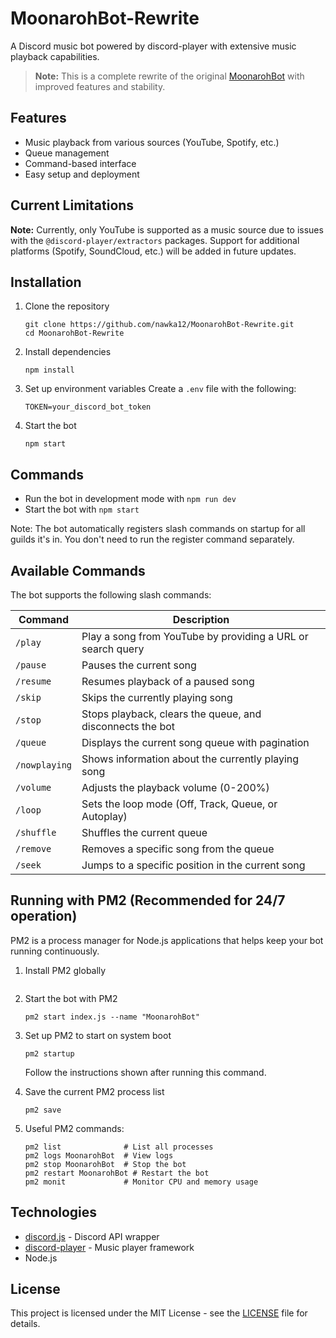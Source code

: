 # MoonarohBot-Rewrite

A Discord music bot powered by discord-player with extensive music playback capabilities.

> **Note:** This is a complete rewrite of the original [MoonarohBot](https://github.com/nawka12/MoonarohBot) with improved features and stability.

## Features

- Music playback from various sources (YouTube, Spotify, etc.)
- Queue management
- Command-based interface
- Easy setup and deployment

## Current Limitations

**Note:** Currently, only YouTube is supported as a music source due to issues with the `@discord-player/extractors` packages. Support for additional platforms (Spotify, SoundCloud, etc.) will be added in future updates.

## Installation

1. Clone the repository
   ```
   git clone https://github.com/nawka12/MoonarohBot-Rewrite.git
   cd MoonarohBot-Rewrite
   ```

2. Install dependencies
   ```
   npm install
   ```

3. Set up environment variables
   Create a `.env` file with the following:
   ```
   TOKEN=your_discord_bot_token
   ```

4. Start the bot
   ```
   npm start
   ```

## Commands

- Run the bot in development mode with `npm run dev`
- Start the bot with `npm start`

Note: The bot automatically registers slash commands on startup for all guilds it's in. You don't need to run the register command separately.

## Available Commands

The bot supports the following slash commands:

| Command | Description |
|---------|-------------|
| `/play` | Play a song from YouTube by providing a URL or search query |
| `/pause` | Pauses the current song |
| `/resume` | Resumes playback of a paused song |
| `/skip` | Skips the currently playing song |
| `/stop` | Stops playback, clears the queue, and disconnects the bot |
| `/queue` | Displays the current song queue with pagination |
| `/nowplaying` | Shows information about the currently playing song |
| `/volume` | Adjusts the playback volume (0-200%) |
| `/loop` | Sets the loop mode (Off, Track, Queue, or Autoplay) |
| `/shuffle` | Shuffles the current queue |
| `/remove` | Removes a specific song from the queue |
| `/seek` | Jumps to a specific position in the current song |

## Running with PM2 (Recommended for 24/7 operation)

PM2 is a process manager for Node.js applications that helps keep your bot running continuously.

1. Install PM2 globally
   ```   npm install -g pm2
   ```

2. Start the bot with PM2
   ```
   pm2 start index.js --name "MoonarohBot"
   ```

3. Set up PM2 to start on system boot
   ```
   pm2 startup
   ```
   Follow the instructions shown after running this command.

4. Save the current PM2 process list
   ```
   pm2 save
   ```

5. Useful PM2 commands:
   ```
   pm2 list              # List all processes
   pm2 logs MoonarohBot  # View logs
   pm2 stop MoonarohBot  # Stop the bot
   pm2 restart MoonarohBot # Restart the bot
   pm2 monit             # Monitor CPU and memory usage
   ```

## Technologies

- [discord.js](https://discord.js.org/) - Discord API wrapper
- [discord-player](https://discord-player.js.org/) - Music player framework
- Node.js

## License

This project is licensed under the MIT License - see the [LICENSE](LICENSE) file for details. 
